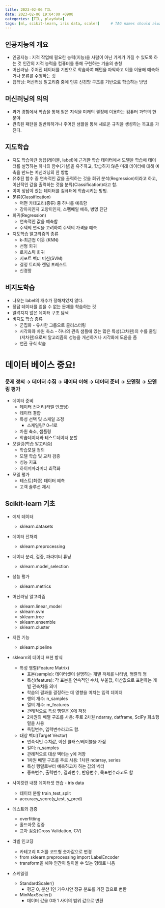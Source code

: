```yaml
---
title: 2023-02-06 TIL
date: 2023-02-06 19:04:00 +0900
categories: [TIL, playdata]
tags: [ml, scikit-learn, iris data, scaler]     # TAG names should always be lowercase
---
```


## 인공지능의 개요

- 인공지능 : 지적 작업에 필요한 능력(지능)을 사람이 아닌 기계가 가질 수 있도록 하는 것
인간의 지적 능력을 컴퓨터를 통해 구현하는 기술의 총칭
- 머신러닝: 주어진 데이터를 기반으로 학습하여 패턴을 파악하고 이를 이용해 예측하거나 분류를 수행하는 것
- 딥러닝: 머신러닝 알고리즘 중에 인공 신경망 구조를 기반으로 학습하는 방법

## 머신러닝의 의의

- 과거 경험에서 학습을 통해 얻은 지식을 미래의 결정에 이용하는 컴퓨터 과학의 한 분야
- 관측된 패턴을 일반화하거나 주어진 샘플을 통해 새로운 규칙을 생성하는 목표를 가진다.

## 지도학습

- 지도 학습이란 정답(레이블, label)에 근거한 학습 데이터에서 모델을 학습해 데이터를 설명하는 하나의 함수(가설)을 유추하고, 학습하지 않은 미래 데이터에 대해 예측을 만드는 머신러닝의 한 방법
- 유추된 함수 중 연속적인 값을 출력하는 것을 회귀 분석(Regression)이라고 하고,
이산적인 값을 출력하는 것을 분류(Classification)라고 함.
- 이미 정답이 있는 데이터를 컴퓨터에 학습시키는 방법.
- 분류(Classification)
    - 어떤 카테고리(종류) 중 하나를 예측함
    - 강아지인지 고양이인지, 스팸메일 예측, 병명 진단
- 회귀(Regression)
    - 연속적인 값을 예측함
    - 주택의 면적을 고려하여 주택의 가격을 예측
- 지도학습 알고리즘의 종류
    - k-최근접 이웃 (KNN)
    - 선형 회귀
    - 로지스틱 회귀
    - 서포트 벡터 머신(SVM)
    - 결정 트리와 랜덤 포레스트
    - 신경망

## 비지도학습

- 나오는 label의 개수가 정해져있지 않다.
- 정답 데이터를 얻을 수 없는 문제를 학습하는 것
- 알려지지 않은 데이터 구조 탐색
- 비지도 학습 종류
    - 군집화 - 유사한 그룹으로 클러스터링
    - 시각화와 차원 축소 - 하나의 관측 샘플에 있는 많은 특성(고차원)의 수를 줄임(저차원)으로써
    알고리즘의 성능을 개선하거나 시각화에 도움을 줌
    - 연관 규칙 학습
    

# 데이터 베이스 중요!

### 문제 정의 → 데이터 수집 → 데이터 이해 → 데이터 준비 → 모델링 → 모델링 평가

- 데이터 준비
    - 데이터 전처리(라벨 인코딩)
    - 데이터 결합
    - 특성 선택 및 스케일 조정
        - 스케일링? 0~1로
    - 차원 축소, 샘플링
    - 학습데이터와 테스트데이터 분할
- 모델링(학습 알고리즘)
    - 학습모델 정의
    - 모델 학습 및 교차 검증
    - 성능 지표
    - 하이퍼파라미터 최적화
- 모델 평가
    - 테스트(최종) 데이터 예측
    - 고객 솔루션 제시
    

## Scikit-learn 기초

- 예제 데이터
    - sklearn.datasets
- 데이터 전처리
    - sklearn.preprocessing
- 데이터 분리, 검증, 파라미터 튜닝
    - sklearn.model_selection
- 성능 평가
    - sklearn.metrics
- 머신러닝 알고리즘
    - sklearn.linear_model
    - sklearn.svm
    - sklearn.tree
    - sklearn.ensemble
    - sklearn.cluster
- 지원 기능
    - sklearn.pipeline
    
- sklearn의 데이터 표현 방식
    - 특성 행렬(Feature Matrix)
        - 표본(sample): 데이터셋이 설명하는 개별 객체를 나타냄, 행렬의 행
        - 특성(feature): 각 표본을 연속적인 수치, 부울값, 이산값으로 표현하는 개별 관측치를 의미
        - 학습의 결과를 결정하는 데 영향을 미치는 입력 데이터
        - 행의 개수: n_samples
        - 열의 개수: m_features
        - 관례적으로 특성 행렬은 X에 저장
        - 2차원의 배열 구조를 사용: 주로 2차원 ndarray, datframe, SciPy 희소행렬을 사용
        - 독립변수, 입력변수라고도 함.
    - 대상 벡터(Target Vector)
        - 연속적인 수치값, 이산 클래스/레이블을 가짐
        - 길이: n_samples
        - 관례적으로 대상 벡터는 y에 저장
        - 1차원 배열 구조를 주로 사용: 1차원 ndarray, series
        - 특성 행렬로부터 예측하고자 하는 값의 벡터
        - 종속변수, 출력변수, 결과변수, 반응변수, 목표변수라고도 함

- 사이킷런 내장 데이터셋 연습 - iris data
    - 데이터 분할 train_test_split
    - accuracy_score(y_test, y_pred)
- 테스트와 검증
    - overfitting
    - 홀드아웃 검증
    - 교차 검증(Cross Validation, CV)

- 라벨 인코딩
    - 카테고리 피처를 코드형 숫자값으로 변경
    - from sklearn.preprocessing import LabelEncoder
    - transform을 해야 인간이 알아볼 수 있는 형태로 나옴

- 스케일링
    - StandardScaler()
        - 평균 0, 분산 1인 가우시안 정규 분포를 가진 값으로 변환
    - MinMaxScaler()
        - 데이터 값을 0과 1 사이의 범위 값으로 변환